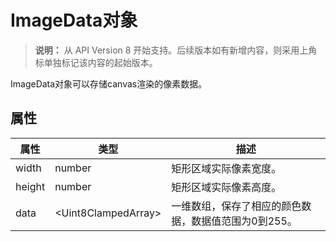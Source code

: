 # ImageData对象

>  **说明：**
> 从 API Version 8 开始支持。后续版本如有新增内容，则采用上角标单独标记该内容的起始版本。


ImageData对象可以存储canvas渲染的像素数据。


## 属性

| 属性 | 类型 | 描述 | 
| -------- | -------- | -------- |
| width | number | 矩形区域实际像素宽度。 | 
| height | number | 矩形区域实际像素高度。 | 
| data | &lt;Uint8ClampedArray&gt; | 一维数组，保存了相应的颜色数据，数据值范围为0到255。 | 

